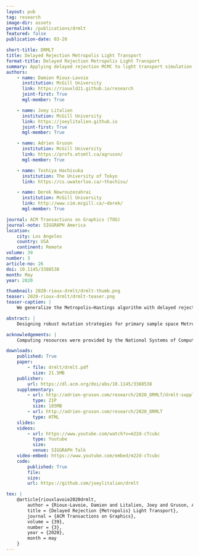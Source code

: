 ```yaml
---
layout: pub
tag: research
image-dir: assets
permalink: /publications/drmlt
featured: false
publication-date: 03-20

short-title: DRMLT
title: Delayed Rejection Metropolis Light Transport
format-title: Delayed Rejection Metropolis Light Transport
summary: Applying delayed rejection MCMC to light transport simulation
authors:
    - name: Damien Rioux-Lavoie
      institution: McGill University
      link: https://riouxld21.github.io/research
      joint-first: True
      mgl-member: True

    - name: Joey Litalien
      institution: McGill University
      link: https://joeylitalien.github.io
      joint-first: True
      mgl-member: True

    - name: Adrien Gruson
      institution: McGill University
      link: https://profs.etsmtl.ca/agruson/
      mgl-member: True

    - name: Toshiya Hachisuka
      institution: The University of Tokyo
      link: https://cs.uwaterloo.ca/~thachisu/

    - name: Derek Nowrouzezahrai
      institution: McGill University
      link: http://www.cim.mcgill.ca/~derek/
      mgl-member: True

journal: ACM Transactions on Graphics (TOG)
journal-note: SIGGRAPH America
location:
    city: Los Angeles
    country: USA 
    continent: Remote
volume: 39
number: 3
article-no: 26
doi: 10.1145/3388538
month: May
year: 2020

thumbnail: 2020-rioux-drmlt/drmlt-thumb.png
teaser: 2020-rioux-drmlt/drmlt-teaser.png
teaser-caption: |
    We generalize the Metropolis–Hastings algorithm with delayed rejection: our <em>delayed rejection Metropolis light transport</em> (DRMLT) method selectively applies different mutation strategies, improving upon one-stage primary sample space algorithms, i.e., PSSMLT with Gaussian proposals (PSSMLT / G) and H2MC. One variant of our method first attempts an isotropic Gaussian proposal, resorting to more intricate kernels (that improve local exploration with differential information) only when the first attempt failed, e.g., on rough dielectrics. DRMLT focuses computations in hard-to-explore regions without compromising quality in comparatively simpler regions (e.g., on the board). We visualize a per-pixel relative second-stage acceptance, where violet and yellow extremes respectively indicate the efficiency of the first and second stages.

abstract: |
    Designing robust mutation strategies for primary sample space Metropolis light transport is a challenging problem: poorly-tuned mutations both hinder state space exploration and introduce structured image artifacts. Scenes with complex materials, lighting and geometry make hand-designing strategies that remain optimal over the entire state space infeasible. Moreover, these difficult regions are often sparse in state space, and so relying exclusively on intricate—and often expensive—proposal mechanisms can be wasteful where simpler inexpensive mechanisms are more sample efficient. We generalize Metropolis–Hastings light transport to employ a flexible two-stage mutation strategy based on delayed rejection Markov chain Monte Carlo. Our approach generates multiple proposals based on the failure of previous ones, all while preserving Markov chain ergodicity. This allows us to reduce error while maintaining fast global exploration and low correlation across chains. Direct application of delayed rejection to light transport leads to low acceptance probabilities, and so we also propose a novel transition kernel to alleviate this issue. We benchmark our approach on several applications including <em>bold-then-timid</em> and <em>cheap-then-expensive</em> proposals across different light transport algorithms. Our method is applicable to any primary sample space algorithm with minimal implementation effort, producing consistently better results on a variety of challenging scenes.

acknowledgements: |
    Computing resources were provided by the National Systems of Compute Canada. This research was partially funded by the Natural Sciences and Engineering Council of Canada (RGPIN-2018-05669) and the Japan Society for the Promotion of Science KAKENHI (18KK0309).

downloads:
    published: True
    paper:
        - file: drmlt/drmlt.pdf
          size: 21.5MB
    publisher:
        url: https://dl.acm.org/doi/abs/10.1145/3388538
    supplementary:
        - url: http://adrien-gruson.com/research/2020_DRMLT/drmlt-supplemental.zip
          type: ZIP
          size: 185MB
        - url: http://adrien-gruson.com/research/2020_DRMLT
          type: HTML
    slides:
    videos:
        - url: https://www.youtube.com/watch?v=m22d-cTcubc
          type: Youtube
          size:
          venue: SIGGRAPH Talk
    video-embed: https://www.youtube.com/embed/m22d-cTcubc
    code:
        published: True
        file:
        size:
        url: https://github.com/joeylitalien/drmlt

tex: |
    @article{riouxlavoie2020drmlt,
        author = {Rioux-Lavoie, Damien and Litalien, Joey and Gruson, Adrien and Hachisuka, Toshiya and Nowrouzezahrai, Derek},
        title = {Delayed Rejection {Metropolis} Light Transport},
        journal = {ACM Transactions on Graphics},
        volume = {39},
        number = {3},
        year = {2020},
        month = may
    }
---
```

